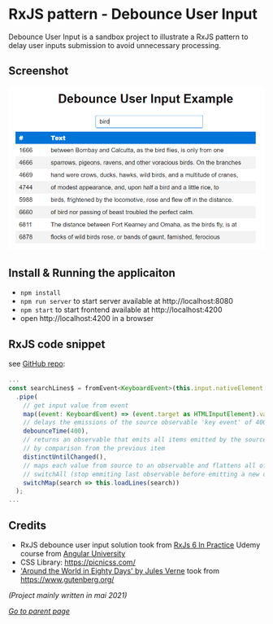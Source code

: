 # RxJS pattern - Debounce User Input

Debounce User Input is a sandbox project to illustrate a RxJS pattern to delay user inputs
submission to avoid unnecessary processing.

## Screenshot
![Screenshot Debounce User Input](screenshot.png)

## Install & Running the applicaiton
* `npm install`
* `npm run server` to start server available at http://localhost:8080
* `npm start` to start frontend available at http://localhost:4200
* open http://localhost:4200 in a browser

## RxJS code snippet

see [GitHub repo](https://github.com/morarupasukaru/devdocs/blob/main/sandbox/rxjs-debounce-user-input/src/app/app.component.ts#L26-L37):
```javascript
...
const searchLines$ = fromEvent<KeyboardEvent>(this.input.nativeElement, 'keyup')
  .pipe(
    // get input value from event
    map((event: KeyboardEvent) => (event.target as HTMLInputElement).value),
    // delays the emissions of the source observable 'key event' of 400ms
    debounceTime(400),
    // returns an observable that emits all items emitted by the source observable that are distinct
    // by comparison from the previous item
    distinctUntilChanged(),
    // maps each value from source to an observable and flattens all of these inner observables using 
    // switchAll (stop emmiting last observable before emitting a new one)
    switchMap(search => this.loadLines(search))
  );
...
```

## Credits

* RxJS debounce user input solution took from [RxJs 6 In Practice](https://www.udemy.com/course/rxjs-course/) Udemy course from [Angular University](https://angular-university.io/)
* CSS Library: https://picnicss.com/
* ['Around the World in Eighty Days' by Jules Verne](https://www.gutenberg.org/ebooks/103) took from https://www.gutenberg.org/

*(Project mainly written in mai 2021)*

[*Go to parent page*](../README.md)
